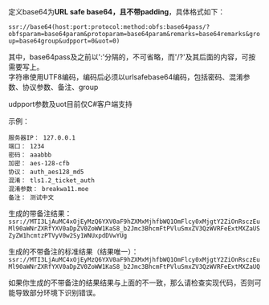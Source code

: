 定义base64为**URL safe base64，且不带padding**，具体格式如下：

`ssr://base64(host:port:protocol:method:obfs:base64pass/?obfsparam=base64param&protoparam=base64param&remarks=base64remarks&group=base64group&udpport=0&uot=0)`

其中，base64pass及之前以':'分隔的，不可省略，而'/?'及其后面的内容，可按需要写上。  
字符串使用UTF8编码，编码后必须以urlsafebase64编码，包括密码、混淆参数、协议参数、备注、group

udpport参数及uot目前仅C#客户端支持

示例：

```
服务器IP： 127.0.0.1
端口： 1234
密码： aaabbb
加密： aes-128-cfb
协议： auth_aes128_md5
混淆： tls1.2_ticket_auth
混淆参数： breakwa11.moe
备注： 测试中文
```

生成的带备注结果：  
`ssr://MTI3LjAuMC4xOjEyMzQ6YXV0aF9hZXMxMjhfbWQ1OmFlcy0xMjgtY2ZiOnRsczEuMl90aWNrZXRfYXV0aDpZV0ZoWW1KaS8_b2Jmc3BhcmFtPVluSmxZV3QzWVRFeExtMXZaUSZyZW1hcmtzPTVyV0w2Sy1WNUxpdDVwYUg`

生成的不带备注的标准结果（结果唯一）：  
`ssr://MTI3LjAuMC4xOjEyMzQ6YXV0aF9hZXMxMjhfbWQ1OmFlcy0xMjgtY2ZiOnRsczEuMl90aWNrZXRfYXV0aDpZV0ZoWW1KaS8_b2Jmc3BhcmFtPVluSmxZV3QzWVRFeExtMXZaUQ`

如果你生成的不带备注的结果结果与上面的不一致，那么请检查实现代码，否则可能导致部分环境下识别错误。